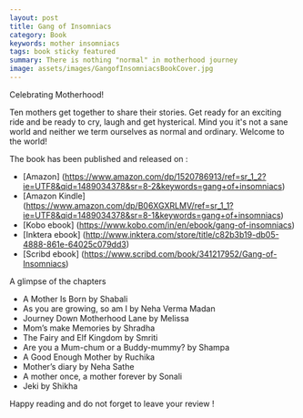 ```yaml
---
layout: post
title: Gang of Insomniacs
category: Book
keywords: mother insomniacs
tags: book sticky featured
summary: There is nothing "normal" in motherhood journey
image: assets/images/GangofInsomniacsBookCover.jpg
---
```


Celebrating Motherhood! 

Ten mothers get together to share their stories. Get ready for an exciting ride and be ready to cry, laugh and get hysterical. Mind you it's not a sane world and neither we term ourselves as normal and ordinary. Welcome to the world!

The book has been published and released on :

* [Amazon] (https://www.amazon.com/dp/1520786913/ref=sr_1_2?ie=UTF8&qid=1489034378&sr=8-2&keywords=gang+of+insomniacs)
* [Amazon Kindle] (https://www.amazon.com/dp/B06XGXRLMV/ref=sr_1_1?ie=UTF8&qid=1489034378&sr=8-1&keywords=gang+of+insomniacs)
* [Kobo ebook] (https://www.kobo.com/in/en/ebook/gang-of-insomniacs)
* [Inktera ebook] (http://www.inktera.com/store/title/c82b3b19-db05-4888-861e-64025c079dd3)
* [Scribd ebook] (https://www.scribd.com/book/341217952/Gang-of-Insomniacs)

A glimpse of the chapters

* A Mother Is Born by Shabali
* As you are growing, so am I by Neha Verma Madan
* Journey Down Motherhood Lane by Melissa
* Mom’s make Memories by Shradha
* The Fairy and Elf Kingdom by Smriti
* Are you a Mum-chum or a Buddy-mummy? by Shampa
* A Good Enough Mother by Ruchika
* Mother’s diary by Neha Sathe
* A mother once, a mother forever by Sonali
* Jeki by Shikha

Happy reading and do not forget to leave your review !
